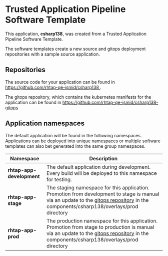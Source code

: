 # Trusted Application Pipeline Software Template

This application, **csharp138**, was created from a Trusted Application Pipeline Software Template.

The software templates create a new source and gitops deployment repositories with a sample source application. 

## Repositories

The source code for your application can be found in [https://github.com/rhtap-qe-jsmid/csharp138 ](https://github.com/rhtap-qe-jsmid/csharp138 ).
 
The gitops repository, which contains the kubernetes manifests for the application can be found in 
[https://github.com/rhtap-qe-jsmid/csharp138-gitops ](https://github.com/rhtap-qe-jsmid/csharp138-gitops ) 

## Application namespaces 

The default application will be found in the following namespaces. Applications can be deployed into unique namespaces or multiple software templates can also bet generated into the same group namespaces.  

|  Namespace   |  Description   |  
| -------- | -------- |   
| **rhtap-app-development** | The default application during development. Every build will be deployed to this namespace for testing. | 
| **rhtap-app-stage** | The staging namespace for this application. Promotion from development to stage is manual via an update to the [gitops repository](https://github.com/rhtap-qe-jsmid/csharp138-gitops ) in the components/csharp138/overlays/prod directory |  
| **rhtap-app-prod** | The production namespace for this application. Promotion from stage to production is manual via an update to the [gitops repository](https://github.com/rhtap-qe-jsmid/csharp138-gitops ) in the components/csharp138/overlays/prod directory | 